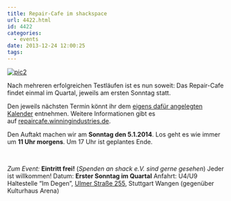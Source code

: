 ```yaml
---
title: Repair-Cafe im shackspace
url: 4422.html
id: 4422
categories:
  - events
date: 2013-12-24 12:00:25
tags:
---
```


[![pic2](https://blog.shackspace.de/wp-content/uploads/2013/12/pic2-300x202.png)](https://blog.shackspace.de/wp-content/uploads/2013/12/pic2.png)

Nach mehreren erfolgreichen Testläufen ist es nun soweit: Das Repair-Cafe findet einmal im Quartal, jeweils am ersten Sonntag statt.

Den jeweils nächsten Termin könnt ihr dem [eigens dafür angelegten Kalender](https://www.google.com/calendar/embed?src=winningindustries@googlemail.com&amp;ctz=Europe/Berlin) entnehmen.
Weitere Informationen gibt es auf [repaircafe.winningindustries.de](http://repaircafe.winningindustries.de/).

Den Auftakt machen wir am **Sonntag den 5.1.2014**.
Los geht es wie immer um **11 Uhr morgens**.
Um 17 Uhr ist geplantes Ende.

&nbsp;

_Zum Event:_
**Eintritt frei!** (_Spenden an shack e.V. sind gerne gesehen_) Jeder ist willkommen!
Datum: **Erster Sonntag im Quartal**
Anfahrt: U4/U9 Haltestelle “Im Degen”, [Ulmer Straße 255](https://blog.shackspace.de/?page_id=713), Stuttgart Wangen (gegenüber Kulturhaus Arena)